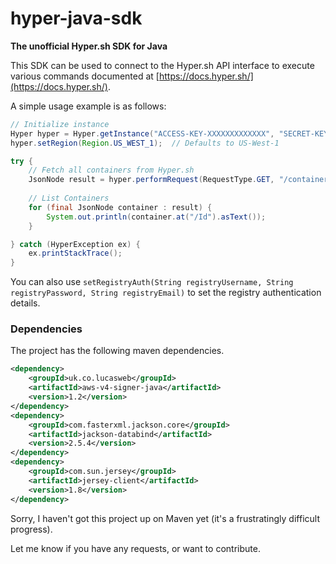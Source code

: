 # hyper-java-sdk

**The unofficial Hyper.sh SDK for Java**

This SDK can be used to connect to the Hyper.sh API interface to execute various commands documented at [https://docs.hyper.sh/](https://docs.hyper.sh/).

A simple usage example is as follows:
```java
// Initialize instance
Hyper hyper = Hyper.getInstance("ACCESS-KEY-XXXXXXXXXXXXX", "SECRET-KEY-XXXXXXXXXXXXXXXXXXXXXXXXXXXXX");
hyper.setRegion(Region.US_WEST_1);  // Defaults to US-West-1

try {
	// Fetch all containers from Hyper.sh
	JsonNode result = hyper.performRequest(RequestType.GET, "/containers/json?all=1", null);
	
	// List Containers
	for (final JsonNode container : result) {
		System.out.println(container.at("/Id").asText());
	}

} catch (HyperException ex) {
	ex.printStackTrace();
}
```

You can also use `setRegistryAuth(String registryUsername, String registryPassword, String registryEmail)` to set the registry authentication details.

### Dependencies
The project has the following maven dependencies.
```xml
<dependency>
    <groupId>uk.co.lucasweb</groupId>
    <artifactId>aws-v4-signer-java</artifactId>
    <version>1.2</version>
</dependency>
<dependency>
    <groupId>com.fasterxml.jackson.core</groupId>
    <artifactId>jackson-databind</artifactId>
    <version>2.5.4</version>
</dependency>
<dependency>
    <groupId>com.sun.jersey</groupId>
    <artifactId>jersey-client</artifactId>
    <version>1.8</version>
</dependency>
```

Sorry, I haven't got this project up on Maven yet (it's a frustratingly difficult progress).

Let me know if you have any requests, or want to contribute.

